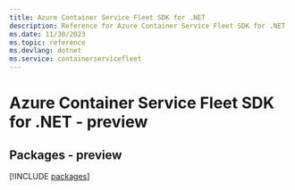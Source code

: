 ```yaml
---
title: Azure Container Service Fleet SDK for .NET
description: Reference for Azure Container Service Fleet SDK for .NET
ms.date: 11/30/2023
ms.topic: reference
ms.devlang: dotnet
ms.service: containerservicefleet
---
```

# Azure Container Service Fleet SDK for .NET - preview
## Packages - preview
[!INCLUDE [packages](container-service-fleet-index.md)]